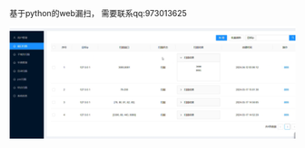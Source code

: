 基于python的web漏扫，
需要联系qq:973013625
<div align="center">
  <img src="https://github.com/jueyinghack/pythonscan/blob/main/1713764793597.jpg">
</div>
